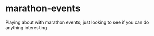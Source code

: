 # marathon-events
Playing about with marathon events; just looking to see if you can do anything interesting
